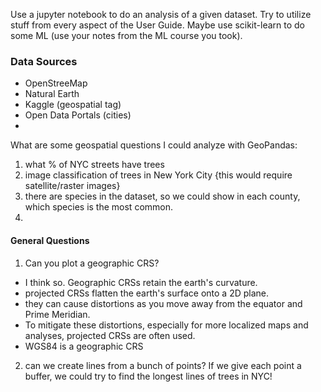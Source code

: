 Use a jupyter notebook to do an analysis of a given dataset.
Try to utilize stuff from every aspect of the User Guide.
Maybe use scikit-learn to do some ML (use your notes from the ML course you took).  




### Data Sources
* OpenStreeMap 
* Natural Earth 
* Kaggle (geospatial tag)
* Open Data Portals (cities)
* 

What are some geospatial questions I could analyze with GeoPandas:
1. what % of NYC streets have trees
2. image classification of trees in New York City {this would require satellite/raster images}
3. there are species in the dataset, so we could show in each county, which species is the most common.
4. 


#### General Questions

1. Can you plot a geographic CRS?
- I think so. Geographic CRSs retain the earth's curvature. 
- projected CRSs flatten the earth's surface onto a 2D plane. 
- they can cause distortions as you move away from the equator and Prime Meridian. 
- To mitigate these distortions, especially for more localized maps and analyses, projected CRSs are often used.
- WGS84 is a geographic CRS

2. can we create lines from a bunch of points? If we give each point a buffer, we could try to find the longest lines of trees in NYC! 


